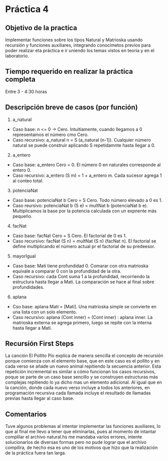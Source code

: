 # Práctica 4

## Objetivo de la practica
Implementar funciones sobre los tipos Natural y Matrioska usando recursión y funciones auxiliares, integrando conocimetos previos para poder realizar eta práctica e ir uniendo los temas vistos en teoria y en el laboratorio.
## Tiempo requerido en realizar la práctica completa
Entre 3 - 4:30 horas

## Descripción breve de casos (por función)

1. a_natural
- Caso base: n <= 0 → Cero. Intuitiamente, cuando llegamos a 0 representamos el número cmo Cero.
- Caso recursivo: a_natural n = S (a_natural (n-1)). Cualquier número natural se puede construir aplicando S repetidamnte hasta llegar a 0.

2. a_entero
- Caso base: a_entero Cero = 0. El número 0 en naturales corresponde al entero 0.
- Caso recursivo: a_entero (S m) = 1 + a_entero m. Cada sucesor agrega 1 al conteo total.

3. potenciaNat
- Caso base: potenciaNat b Cero = S Cero. Todo número elevado a 0 es 1.
- Caso reursivo: potenciaNat b (S e) = multNat b (potenciaNat b e). Multiplicamos la base por la potencia calculada con un expnente más pequeño.

4. facNat
- Caso base: facNat Cero = S Cero. El factorial de 0 es 1.
- Caso recursivo: facNat (S n) = multNat (S n) (facNat n). El factorial se define multiplicando el número actual pr el factorial de su predeesor.

5. mayorIgual
- Caso base: Mati tiene profundidad 0. Comarar con otra matrioska equivale a comparar 0 con la profundidad de la otra.
- Caso recursivo: cada Cont suma 1 a la profundidad, recorriendo la estructura hasta llegar a Mati. La comparación se hace al final sobre profundidades.

6. aplana
- Cso base: aplana Mati = [Mati]. Una matrioska simple se convierte en una lista con un solo elemento.
- Caso recursivo: aplana (Cont inner) = (Cont inner) : aplana inner. La matrioska externa se agrega primero, luego se repite con la interna hasta llegar a Mati.


## Recursión First Steps

La canción El Pollito Pío explica de manera sencilla el concepto de recursión porque comienza con el elemento base, que en este caso es el pollito y en cada verso se añade un nuevo animal repitiendo la secuencia anterior. Esta repetición incremental es similar a cómo funcionan los casos recursivos, poque se parte de un caso base sencillo y se construyen estructuras más complejas repitiendo lo ya dicho mas un elemento adicional. Al igual que en la canción, donde cada nuevo verso incluye a todos los anteriores, en programación recursiva cada llamada incluye el resultado de llamadas previas hasta llegar al caso base.

## Comentarios 
Tuve algunos problemas al intentar implementar las funciones auxiliares, lo que al final me llevo a tener que eliminarlas, pues al momento de intantar complilar el archivo natural.hs me mandaba varios errores, intente solucionarlos de diversas formas pero no pude lograr que el archivo compilira, de hecho esa es uno de los motivos que hizo que la realización de la práctica fuera tan larga.





































